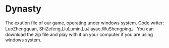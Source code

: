 # Dynasty
The exution file of our game, operating under windows system.
Code writer: LuoZhengquan, ShiZefeng,LiuLumin,LuJiayao,WuShengping。
You can download the zip file and play with it on your computer if you are using windows system.
